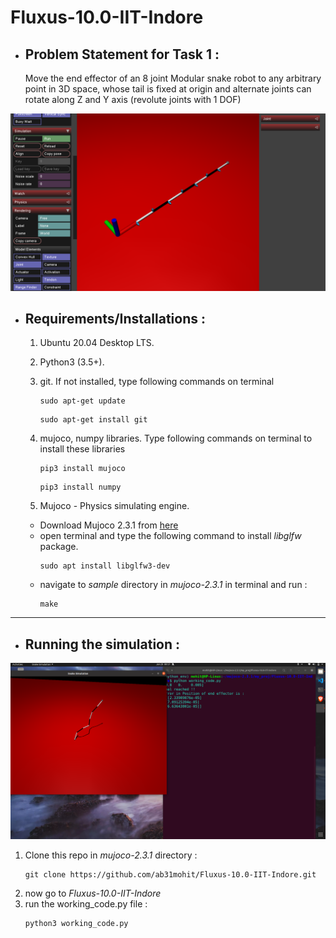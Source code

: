 # Fluxus-10.0-IIT-Indore

- ## Problem Statement for Task 1 :    
  Move the end effector of an 8 joint Modular snake robot to any arbitrary point in 3D space, whose tail is fixed at origin and alternate joints can rotate along Z and Y axis (revolute joints with 1 DOF)

![Fluxus-10.0-IIT-Indore](/images/model.png)

- ## Requirements/Installations :    
  1. Ubuntu 20.04 Desktop LTS.
  2. Python3 (3.5+).
  3. git. If not installed, type following commands on terminal   
        ``` 
        sudo apt-get update
        ```
        ```
        sudo apt-get install git
        ```
  4. mujoco, numpy libraries. Type following commands on terminal to install these libraries
        ```
        pip3 install mujoco
        ```
        ```
        pip3 install numpy
        ```
   
  5. Mujoco - Physics simulating engine.    
    - Download Mujoco 2.3.1 from [here](https://github.com/deepmind/mujoco/releases/download/2.3.1/mujoco-2.3.1-linux-x86_64.tar.gz)    
    - open terminal and type the following command to install *libglfw* package.    
        ``` 
        sudo apt install libglfw3-dev
        ```   
    - navigate to *sample* directory in *mujoco-2.3.1* in terminal and run :  
        ```
        make
        ```
---

- ## Running the simulation :
  
![Fluxus-10.0-IIT-Indore](/images/model_code.png)    

  1. Clone this repo in *mujoco-2.3.1* directory : 
        ```
        git clone https://github.com/ab31mohit/Fluxus-10.0-IIT-Indore.git 
        ``` 
  2. now go to *Fluxus-10.0-IIT-Indore*   
  3. run the working_code.py file :   
      ``` 
      python3 working_code.py
        ```


